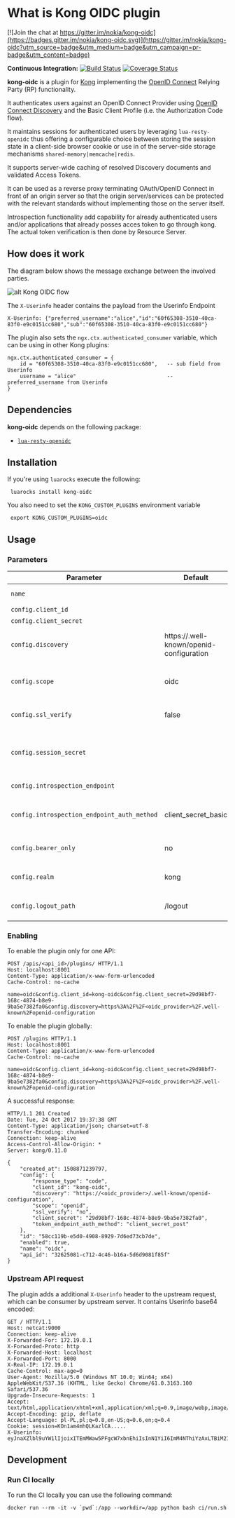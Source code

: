 # What is Kong OIDC plugin

[![Join the chat at https://gitter.im/nokia/kong-oidc](https://badges.gitter.im/nokia/kong-oidc.svg)](https://gitter.im/nokia/kong-oidc?utm_source=badge&utm_medium=badge&utm_campaign=pr-badge&utm_content=badge)

**Continuous Integration:** [![Build Status](https://travis-ci.org/nokia/kong-oidc.svg?branch=master)](https://travis-ci.org/nokia/kong-oidc) 
[![Coverage Status](https://coveralls.io/repos/github/nokia/kong-oidc/badge.svg?branch=master)](https://coveralls.io/github/nokia/kong-oidc?branch=master) <br/>

**kong-oidc** is a plugin for [Kong](https://github.com/Mashape/kong) implementing the
[OpenID Connect](http://openid.net/specs/openid-connect-core-1_0.html) Relying Party (RP) functionality.

It authenticates users against an OpenID Connect Provider using
[OpenID Connect Discovery](http://openid.net/specs/openid-connect-discovery-1_0.html)
and the Basic Client Profile (i.e. the Authorization Code flow).

It maintains sessions for authenticated users by leveraging `lua-resty-openidc` thus offering
a configurable choice between storing the session state in a client-side browser cookie or use
in of the server-side storage mechanisms `shared-memory|memcache|redis`.

It supports server-wide caching of resolved Discovery documents and validated Access Tokens.

It can be used as a reverse proxy terminating OAuth/OpenID Connect in front of an origin server so that
the origin server/services can be protected with the relevant standards without implementing those on
the server itself.

Introspection functionality add capability for already authenticated users and/or applications that
already posses acces token to go through kong. The actual token verification is then done by Resource Server.

## How does it work

The diagram below shows the message exchange between the involved parties.

![alt Kong OIDC flow](https://github.com/nokia/kong-oidc/raw/master/docs/kong_oidc_flow.png)

The `X-Userinfo` header contains the payload from the Userinfo Endpoint

```
X-Userinfo: {"preferred_username":"alice","id":"60f65308-3510-40ca-83f0-e9c0151cc680","sub":"60f65308-3510-40ca-83f0-e9c0151cc680"}
```

The plugin also sets the `ngx.ctx.authenticated_consumer` variable, which can be using in other Kong plugins:
```
ngx.ctx.authenticated_consumer = {
    id = "60f65308-3510-40ca-83f0-e9c0151cc680",   -- sub field from Userinfo
    username = "alice"                             -- preferred_username from Userinfo
}
```


## Dependencies

**kong-oidc** depends on the following package:

- [`lua-resty-openidc`](https://github.com/pingidentity/lua-resty-openidc/)


## Installation

If you're using `luarocks` execute the following:

     luarocks install kong-oidc

You also need to set the `KONG_CUSTOM_PLUGINS` environment variable

     export KONG_CUSTOM_PLUGINS=oidc
     
## Usage

### Parameters

| Parameter | Default  | Required | description |
| --- | --- | --- | --- |
| `name` || true | plugin name, has to be `oidc` |
| `config.client_id` || true | OIDC Client ID |
| `config.client_secret` || true | OIDC Client secret |
| `config.discovery` | https://.well-known/openid-configuration | false | OIDC Discovery Endpoint (`/.well-known/openid-configuration`) |
| `config.scope` | oidc | false| OAuth2 Token scope. To use OIDC it has to contains the `oidc` scope |
| `config.ssl_verify` | false | false | Enable SSL verification to OIDC Provider |
| `config.session_secret` | | false | Additional parameter, which is used to encrypt the session cookie. Needs to be random |
| `config.introspection_endpoint` | | false | Token introspection endpoint |
| `config.introspection_endpoint_auth_method` | client_secret_basic | false | Token introspection auth method. resty-openidc supports `client_secret_(basic|post)` |
| `config.bearer_only` | no | false | Only introspect tokens without redirecting |
| `config.realm` | kong | false | Realm used in WWW-Authenticate response header |
| `config.logout_path` | /logout | false | Absolute path used to logout from the OIDC RP |

### Enabling

To enable the plugin only for one API:

```
POST /apis/<api_id>/plugins/ HTTP/1.1
Host: localhost:8001
Content-Type: application/x-www-form-urlencoded
Cache-Control: no-cache

name=oidc&config.client_id=kong-oidc&config.client_secret=29d98bf7-168c-4874-b8e9-9ba5e7382fa0&config.discovery=https%3A%2F%2F<oidc_provider>%2F.well-known%2Fopenid-configuration
```

To enable the plugin globally:
```
POST /plugins HTTP/1.1
Host: localhost:8001
Content-Type: application/x-www-form-urlencoded
Cache-Control: no-cache

name=oidc&config.client_id=kong-oidc&config.client_secret=29d98bf7-168c-4874-b8e9-9ba5e7382fa0&config.discovery=https%3A%2F%2F<oidc_provider>%2F.well-known%2Fopenid-configuration
```

A successful response:
```
HTTP/1.1 201 Created
Date: Tue, 24 Oct 2017 19:37:38 GMT
Content-Type: application/json; charset=utf-8
Transfer-Encoding: chunked
Connection: keep-alive
Access-Control-Allow-Origin: *
Server: kong/0.11.0

{
    "created_at": 1508871239797,
    "config": {
        "response_type": "code",
        "client_id": "kong-oidc",
        "discovery": "https://<oidc_provider>/.well-known/openid-configuration",
        "scope": "openid",
        "ssl_verify": "no",
        "client_secret": "29d98bf7-168c-4874-b8e9-9ba5e7382fa0",
        "token_endpoint_auth_method": "client_secret_post"
    },
    "id": "58cc119b-e5d0-4908-8929-7d6ed73cb7de",
    "enabled": true,
    "name": "oidc",
    "api_id": "32625081-c712-4c46-b16a-5d6d9081f85f"
}
```

### Upstream API request

The plugin adds a additional `X-Userinfo` header to the upstream request, which can be consumer by upstream server. It contains Userinfo base64 encoded:

```
GET / HTTP/1.1
Host: netcat:9000
Connection: keep-alive
X-Forwarded-For: 172.19.0.1
X-Forwarded-Proto: http
X-Forwarded-Host: localhost
X-Forwarded-Port: 8000
X-Real-IP: 172.19.0.1
Cache-Control: max-age=0
User-Agent: Mozilla/5.0 (Windows NT 10.0; Win64; x64) AppleWebKit/537.36 (KHTML, like Gecko) Chrome/61.0.3163.100 Safari/537.36
Upgrade-Insecure-Requests: 1
Accept: text/html,application/xhtml+xml,application/xml;q=0.9,image/webp,image/apng,*/*;q=0.8
Accept-Encoding: gzip, deflate
Accept-Language: pl-PL,pl;q=0.8,en-US;q=0.6,en;q=0.4
Cookie: session=KOn1am4mhQLKazlCA.....
X-Userinfo: eyJnaXZlbl9uYW1lIjoixITEmMWaw5PFgcW7xbnEhiIsInN1YiI6ImM4NThiYzAxLTBiM2ItNDQzNy1hMGVlLWE1ZTY0ODkwMDE5ZCIsInByZWZlcnJlZF91c2VybmFtZSI6ImFkbWluIiwibmFtZSI6IsSExJjFmsOTxYHFu8W5xIYiLCJ1c2VybmFtZSI6ImFkbWluIiwiaWQiOiJjODU4YmMwMS0wYjNiLTQ0MzctYTBlZS1hNWU2NDg5MDAxOWQifQ==
```


## Development

### Run CI locally

To run the CI locally you can use the following command:

```
docker run --rm -it -v `pwd`:/app --workdir=/app python bash ci/run.sh
```
